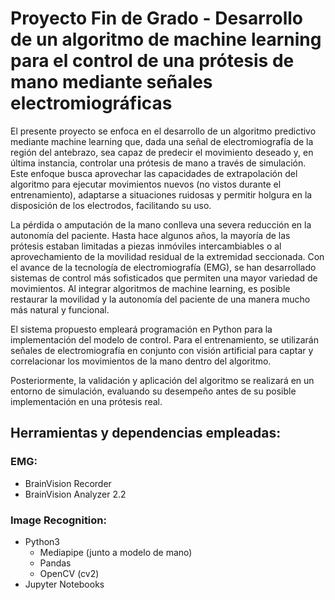 # Proyecto Fin de Grado - Desarrollo de un algoritmo de machine learning para el control de una prótesis de mano mediante señales electromiográficas

El presente proyecto se enfoca en el desarrollo de un algoritmo predictivo mediante machine learning que, dada una señal de electromiografía de la región del antebrazo, sea capaz de predecir el movimiento deseado y, en última instancia, controlar una prótesis de mano a través de simulación. Este enfoque busca aprovechar las capacidades de extrapolación del algoritmo para ejecutar movimientos nuevos (no vistos durante el entrenamiento), adaptarse a situaciones ruidosas y permitir holgura en la disposición de los electrodos, facilitando su uso.

La pérdida o amputación de la mano conlleva una severa reducción en la autonomía del paciente. Hasta hace algunos años, la mayoría de las prótesis estaban limitadas a piezas inmóviles intercambiables o al aprovechamiento de la movilidad residual de la extremidad seccionada. Con el avance de la tecnología de electromiografía (EMG), se han desarrollado sistemas de control más sofisticados que permiten una mayor variedad de movimientos. Al integrar algoritmos de machine learning, es posible restaurar la movilidad y la autonomía del paciente de una manera mucho más natural y funcional.

El sistema propuesto empleará programación en Python para la implementación del modelo de control. Para el entrenamiento, se utilizarán señales de electromiografía en conjunto con visión artificial para captar y correlacionar los movimientos de la mano dentro del algoritmo. 

Posteriormente, la validación y aplicación del algoritmo se realizará en un entorno de simulación, evaluando su desempeño antes de su posible implementación en una prótesis real.

## Herramientas y dependencias empleadas:

### EMG:
* BrainVision Recorder
* BrainVision Analyzer 2.2

### Image Recognition:
* Python3
    - Mediapipe (junto a modelo de mano)
    - Pandas
    - OpenCV (cv2)
* Jupyter Notebooks